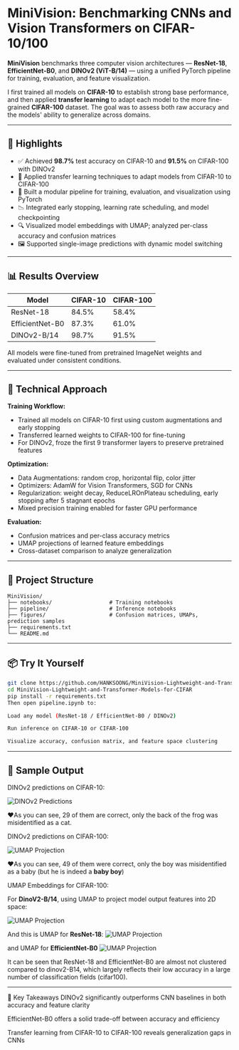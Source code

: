 # MiniVision: Benchmarking CNNs and Vision Transformers on CIFAR-10/100

**MiniVision** benchmarks three computer vision architectures — **ResNet-18**, **EfficientNet-B0**, and **DINOv2 (ViT-B/14)** — using a unified PyTorch pipeline for training, evaluation, and feature visualization.

I first trained all models on **CIFAR-10** to establish strong base performance, and then applied **transfer learning** to adapt each model to the more fine-grained **CIFAR-100** dataset. The goal was to assess both raw accuracy and the models' ability to generalize across domains.

---

## 🚀 Highlights

- ✅ Achieved **98.7%** test accuracy on CIFAR-10 and **91.5%** on CIFAR-100 with DINOv2
- 🔁 Applied transfer learning techniques to adapt models from CIFAR-10 to CIFAR-100
- 🧠 Built a modular pipeline for training, evaluation, and visualization using PyTorch
- 📉 Integrated early stopping, learning rate scheduling, and model checkpointing
- 🔍 Visualized model embeddings with UMAP; analyzed per-class accuracy and confusion matrices
- 🖼️ Supported single-image predictions with dynamic model switching

---

## 📊 Results Overview

| Model           | CIFAR-10 | CIFAR-100 |
|----------------|----------|-----------|
| ResNet-18       | 84.5%    | 58.4%     |
| EfficientNet-B0 | 87.3%    | 61.0%     |
| DINOv2-B/14     | 98.7%    | 91.5%     |

All models were fine-tuned from pretrained ImageNet weights and evaluated under consistent conditions.

---

## 🧪 Technical Approach

**Training Workflow:**
- Trained all models on CIFAR-10 first using custom augmentations and early stopping
- Transferred learned weights to CIFAR-100 for fine-tuning
- For DINOv2, froze the first 9 transformer layers to preserve pretrained features

**Optimization:**
- Data Augmentations: random crop, horizontal flip, color jitter
- Optimizers: AdamW for Vision Transformers, SGD for CNNs
- Regularization: weight decay, ReduceLROnPlateau scheduling, early stopping after 5 stagnant epochs
- Mixed precision training enabled for faster GPU performance

**Evaluation:**
- Confusion matrices and per-class accuracy metrics
- UMAP projections of learned feature embeddings
- Cross-dataset comparison to analyze generalization

---

## 📂 Project Structure

```
MiniVision/
├── notebooks/                  # Training notebooks
├── pipeline/                   # Inference notebooks
├── figures/                    # Confusion matrices, UMAPs, prediction samples
├── requirements.txt
└── README.md
```

---

## 📦 Try It Yourself

```bash
git clone https://github.com/HANKSOONG/MiniVision-Lightweight-and-Transformer-Models-for-CIFAR.git
cd MiniVision-Lightweight-and-Transformer-Models-for-CIFAR
pip install -r requirements.txt
Then open pipeline.ipynb to:

Load any model (ResNet-18 / EfficientNet-B0 / DINOv2)

Run inference on CIFAR-10 or CIFAR-100

Visualize accuracy, confusion matrix, and feature space clustering

```

---

## 📸 Sample Output

DINOv2 predictions on CIFAR-10:

![DINOv2 Predictions](figures/predictions/prediction_for_dinov2_cifar10.png)

❤️As you can see, 29 of them are correct, only the back of the frog was misidentified as a cat.

DINOv2 predictions on CIFAR-100:

![UMAP Projection](figures/umap_embeddings/umap_dino_cifar100.png)

❤️As you can see, 49 of them were correct, only the boy was misidentified as a baby (but he is indeed a **baby boy**)

UMAP Embeddings for CIFAR-100:

For **DinoV2-B/14**, using UMAP to project model output features into 2D space:

![UMAP Projection](figures/umap_embeddings/umap_dino_cifar100.png)

And this is UMAP for **ResNet-18**:
![UMAP Projection](figures/umap_embeddings/umap_res_cifar100.png)

and UMAP for **EfficientNet-B0**
![UMAP Projection](figures/umap_embeddings/umap_eff_cifar100.png)

It can be seen that ResNet-18 and EfficientNet-B0 are almost not clustered compared to dinov2-B14, which largely reflects their low accuracy in a large number of classification fields (cifar100).

---

🔑 Key Takeaways
DINOv2 significantly outperforms CNN baselines in both accuracy and feature clarity

EfficientNet-B0 offers a solid trade-off between accuracy and efficiency

Transfer learning from CIFAR-10 to CIFAR-100 reveals generalization gaps in CNNs
